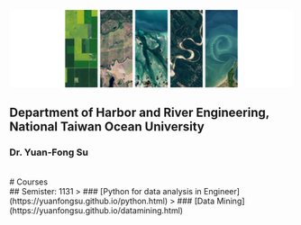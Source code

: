 ![Pytho](/images/LHRSE.png "Laboratory for Hydrology and Remote Sensing of Environment")
## Department of Harbor and River Engineering, National Taiwan Ocean University
### Dr. Yuan-Fong Su
<br>
# Courses
<br>
## Semister: 1131
> ### [Python for data analysis in Engineer](https://yuanfongsu.github.io/python.html)
> ### [Data Mining](https://yuanfongsu.github.io/datamining.html)





